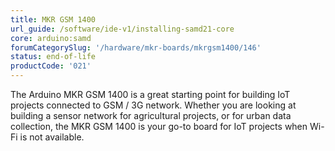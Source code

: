 ```yaml
---
title: MKR GSM 1400
url_guide: /software/ide-v1/installing-samd21-core
core: arduino:samd
forumCategorySlug: '/hardware/mkr-boards/mkrgsm1400/146'
status: end-of-life
productCode: '021'
---
```


The Arduino MKR GSM 1400 is a great starting point for building IoT projects connected to GSM / 3G network. Whether you are looking at building a sensor network for agricultural projects, or for urban data collection, the MKR GSM 1400 is your go-to board for IoT projects when Wi-Fi is not available.
